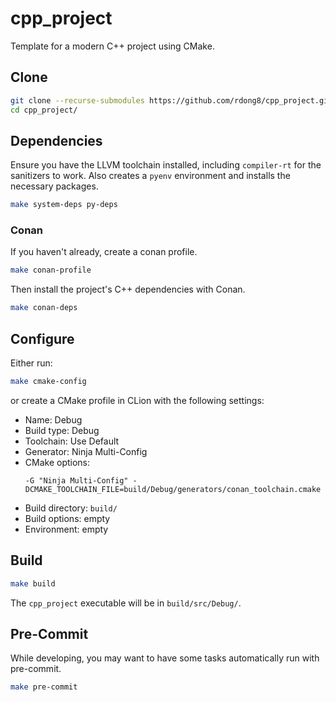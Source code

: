 # cpp_project
Template for a modern C++ project using CMake.

## Clone
```bash
git clone --recurse-submodules https://github.com/rdong8/cpp_project.git
cd cpp_project/
```

## Dependencies

Ensure you have the LLVM toolchain installed, including `compiler-rt` for the sanitizers to work. Also creates a `pyenv`
environment and installs the necessary packages.

```bash
make system-deps py-deps
```

### Conan

If you haven't already, create a conan profile.

```bash
make conan-profile
```

Then install the project's C++ dependencies with Conan.

```bash
make conan-deps
```

## Configure

Either run:

```bash
make cmake-config
```

or create a CMake profile in CLion with the following settings:

- Name: Debug
- Build type: Debug
- Toolchain: Use Default
- Generator: Ninja Multi-Config
- CMake options:
    ```
    -G "Ninja Multi-Config" -DCMAKE_TOOLCHAIN_FILE=build/Debug/generators/conan_toolchain.cmake
    ```
- Build directory: `build/`
- Build options: empty
- Environment: empty

## Build

```bash
make build
```

The `cpp_project` executable will be in `build/src/Debug/`.

## Pre-Commit

While developing, you may want to have some tasks automatically run with pre-commit.

```bash
make pre-commit
```
